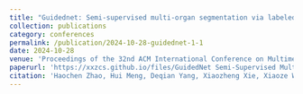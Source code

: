 ```yaml
---
title: "Guidednet: Semi-supervised multi-organ segmentation via labeled data guide unlabeled data"
collection: publications
category: conferences
permalink: /publication/2024-10-28-guidednet-1-1
date: 2024-10-28
venue: 'Proceedings of the 32nd ACM International Conference on Multimedia'
paperurl: 'https://xxzcs.github.io/files/GuidedNet Semi-Supervised Multi-Organ Segmentation via Labeled Data Guide Unlabeled Data.pdf'
citation: 'Haochen Zhao, Hui Meng, Deqian Yang, Xiaozheng Xie, Xiaoze Wu, Qingfeng Li, and Jianwei Niu. &quot;Guidednet: Semi-supervised multi-organ segmentation via labeled data guide unlabeled data.&quot; <i>Proceedings of the 32nd ACM International Conference on Multimedia</i>. 2024: 886-895.'
---
```

